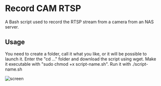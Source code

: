 
# Record CAM RTSP

A Bash script used to record the RTSP stream from a camera from an NAS server.

## Usage

You need to create a folder, call it what you like, or it will be possible to launch it.
Enter the "cd ..." folder and download the script using wget.
Make it executable with "sudo chmod +x script-name.sh".
Run it with ./script-name.sh

![screen](https://i.ibb.co/2sfnxqT/script.png)
